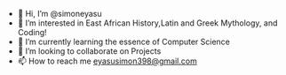 - 👋 Hi, I’m @simoneyasu
- 👀 I’m interested in East African History,Latin and Greek Mythology, and Coding!
- 🌱 I’m currently learning the essence of Computer Science
- 💞️ I’m looking to collaborate on Projects
- 📫 How to reach me eyasusimon398@gmail.com

<!---
simoneyasu/simoneyasu is a ✨ special ✨ repository because its `README.md` (this file) appears on your GitHub profile.
You can click the Preview link to take a look at your changes.
--->
